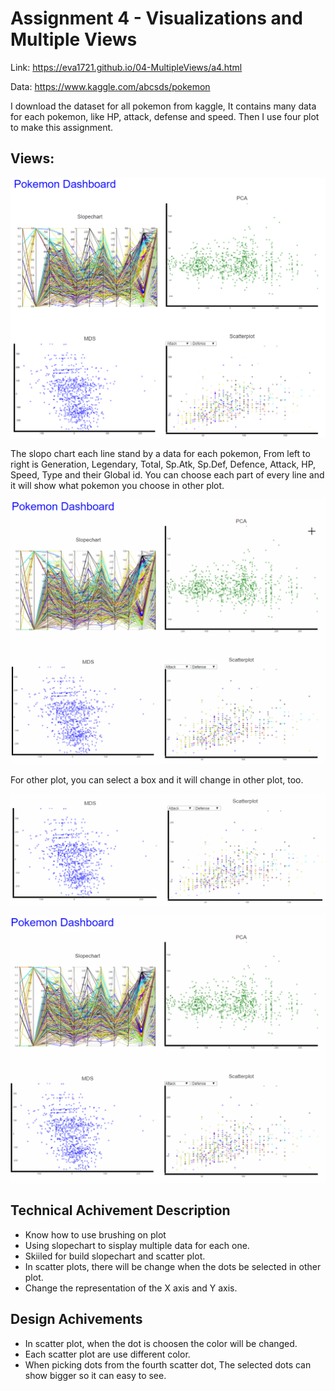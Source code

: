 Assignment 4 - Visualizations and Multiple Views
===

Link: https://eva1721.github.io/04-MultipleViews/a4.html

Data: https://www.kaggle.com/abcsds/pokemon

I download the dataset for all pokemon from kaggle, It contains many data for each pokemon, like HP, attack, defense and speed. Then I use four plot to make this assignment.

Views:
---
![image](img/all.png)

The slopo chart each line stand by a data for each pokemon, From left to right is Generation, Legendary, Total, Sp.Atk, Sp.Def, Defence, Attack, HP, Speed, Type and their Global id. You can choose each part of every line and it will show what pokemon you choose in other plot.

![image](img/1.gif)

For other plot, you can select a box and it will change in other plot, too.

![image](img/2.gif)

![image](img/3.gif)

Technical Achivement Description
---
- Know how to use brushing on plot
- Using slopechart to sisplay multiple data for each one.
- Skiiled for build slopechart and scatter plot.
- In scatter plots, there will be change when the dots be selected in other plot.
- Change the representation of the X axis and Y axis.

Design Achivements
---
- In scatter plot, when the dot is choosen the color will be changed.
- Each scatter plot are use different color.
- When picking dots from the fourth scatter dot, The selected dots can show bigger so it can easy to see.
